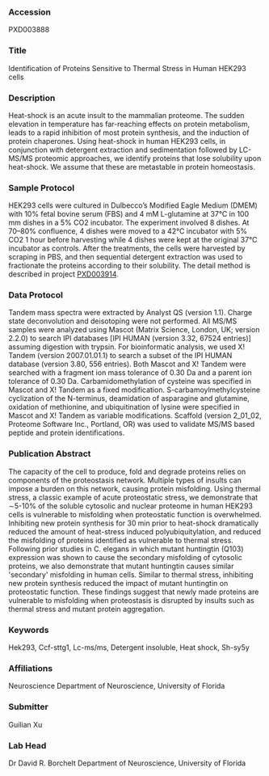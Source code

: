 ### Accession
PXD003888

### Title
Identification of Proteins Sensitive to Thermal Stress in Human HEK293 cells

### Description
Heat-shock is an acute insult to the mammalian proteome. The sudden elevation in temperature has far-reaching effects on protein metabolism, leads to a rapid inhibition of most protein synthesis, and the induction of protein chaperones. Using heat-shock in human HEK293 cells, in conjunction with detergent extraction and sedimentation followed by LC-MS/MS proteomic approaches, we identify proteins that lose solubility upon heat-shock. We assume that these are metastable in protein homeostasis.

### Sample Protocol
HEK293 cells were cultured in Dulbecco’s Modified Eagle Medium (DMEM) with 10% fetal bovine serum (FBS) and 4 mM L-glutamine at 37°C in 100 mm dishes in a 5% CO2 incubator. The experiment involved 8 dishes. At 70–80% confluence, 4 dishes were moved to a 42°C incubator with 5% CO2 1 hour before harvesting while 4 dishes were kept at the original 37°C incubator as controls. After the treatments, the cells were harvested by scraping in PBS, and then sequential detergent extraction was used to fractionate the proteins according to their solubility. The detail method is described in project <a href ="http://www.ebi.ac.uk/pride/archive/projects/PXD003914">PXD003914</a>.

### Data Protocol
Tandem mass spectra were extracted by Analyst QS (version 1.1). Charge state deconvolution and deisotoping were not performed. All MS/MS samples were analyzed using Mascot (Matrix Science, London, UK; version 2.2.0) to search IPI databases [IPI HUMAN (version 3.32, 67524 entries)] assuming digestion with trypsin. For bioinformatic analysis, we used X! Tandem (version 2007.01.01.1) to search a subset of the IPI HUMAN database (version 3.80, 556 entries). Both Mascot and X! Tandem were searched with a fragment ion mass tolerance of 0.30 Da and a parent ion tolerance of 0.30 Da. Carbamidomethylation of cysteine was specified in Mascot and X! Tandem as a fixed modification. S-carbamoylmethylcysteine cyclization of the N-terminus, deamidation of asparagine and glutamine, oxidation of methionine, and ubiquitination of lysine were specified in Mascot and X! Tandem as variable modifications. Scaffold (version 2_01_02, Proteome Software Inc., Portland, OR) was used to validate MS/MS based peptide and protein identifications.

### Publication Abstract
The capacity of the cell to produce, fold and degrade proteins relies on components of the proteostasis network. Multiple types of insults can impose a burden on this network, causing protein misfolding. Using thermal stress, a classic example of acute proteostatic stress, we demonstrate that &#x223c;5-10% of the soluble cytosolic and nuclear proteome in human HEK293 cells is vulnerable to misfolding when proteostatic function is overwhelmed. Inhibiting new protein synthesis for 30&#x2005;min prior to heat-shock dramatically reduced the amount of heat-stress induced polyubiquitylation, and reduced the misfolding of proteins identified as vulnerable to thermal stress. Following prior studies in C. elegans in which mutant huntingtin (Q103) expression was shown to cause the secondary misfolding of cytosolic proteins, we also demonstrate that mutant huntingtin causes similar 'secondary' misfolding in human cells. Similar to thermal stress, inhibiting new protein synthesis reduced the impact of mutant huntingtin on proteostatic function. These findings suggest that newly made proteins are vulnerable to misfolding when proteostasis is disrupted by insults such as thermal stress and mutant protein aggregation.

### Keywords
Hek293, Ccf-sttg1, Lc-ms/ms, Detergent insoluble, Heat shock, Sh-sy5y

### Affiliations
Neuroscience
Department of Neuroscience, University of Florida

### Submitter
Guilian Xu

### Lab Head
Dr David R. Borchelt
Department of Neuroscience, University of Florida


